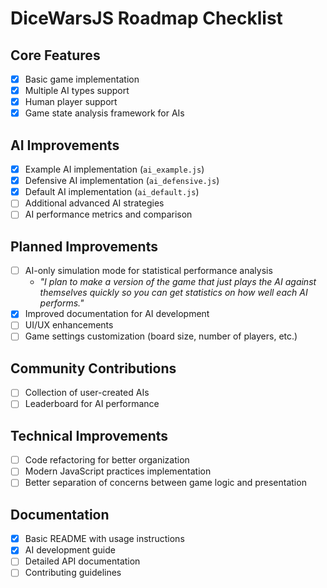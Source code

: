# DiceWarsJS Roadmap Checklist

## Core Features
- [x] Basic game implementation
- [x] Multiple AI types support
- [x] Human player support
- [x] Game state analysis framework for AIs

## AI Improvements
- [x] Example AI implementation (`ai_example.js`)
- [x] Defensive AI implementation (`ai_defensive.js`)
- [x] Default AI implementation (`ai_default.js`)
- [ ] Additional advanced AI strategies
- [ ] AI performance metrics and comparison

## Planned Improvements
- [ ] AI-only simulation mode for statistical performance analysis
  - *"I plan to make a version of the game that just plays the AI against themselves quickly so you can get statistics on how well each AI performs."*
- [x] Improved documentation for AI development
- [ ] UI/UX enhancements
- [ ] Game settings customization (board size, number of players, etc.)

## Community Contributions
- [ ] Collection of user-created AIs
- [ ] Leaderboard for AI performance

## Technical Improvements
- [ ] Code refactoring for better organization
- [ ] Modern JavaScript practices implementation
- [ ] Better separation of concerns between game logic and presentation

## Documentation
- [x] Basic README with usage instructions
- [x] AI development guide
- [ ] Detailed API documentation
- [ ] Contributing guidelines